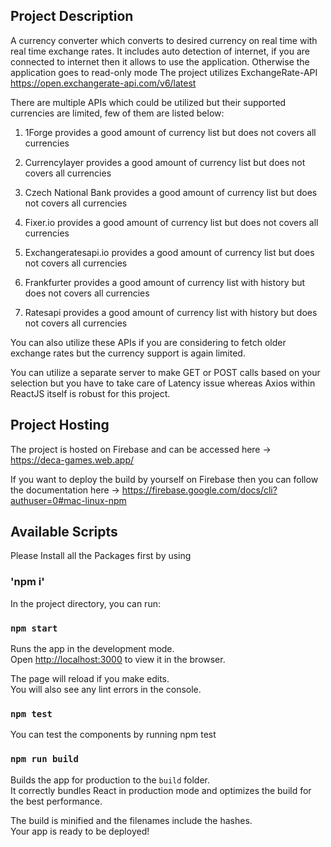 ## Project Description

A currency converter which converts to desired currency on real time with real time exchange rates.
It includes auto detection of internet, if you are connected to internet then it allows to use the application. Otherwise the application goes to read-only mode
The project utilizes ExchangeRate-API https://open.exchangerate-api.com/v6/latest

There are multiple APIs which could be utilized but their supported currencies are limited, few of them are listed below:

1. 1Forge provides a good amount of currency list but does not covers all currencies

2. Currencylayer provides a good amount of currency list but does not covers all currencies

3. Czech National Bank provides a good amount of currency list but does not covers all currencies

4. Fixer.io provides a good amount of currency list but does not covers all currencies

5. Exchangeratesapi.io provides a good amount of currency list but does not covers all currencies

6. Frankfurter provides a good amount of currency list with history but does not covers all currencies

7. Ratesapi provides a good amount of currency list with history but does not covers all currencies

You can also utilize these APIs if you are considering to fetch older exchange rates but the currency support is again limited. 

You can utilize a separate server to make GET or POST calls based on your selection but you have to take care of Latency issue whereas Axios within ReactJS itself is robust for 
this project. 


## Project Hosting
The project is hosted on Firebase and can be accessed here -> https://deca-games.web.app/

If you want to deploy the build by yourself on Firebase then you can follow the documentation here -> https://firebase.google.com/docs/cli?authuser=0#mac-linux-npm

## Available Scripts
Please Install all the Packages first by using 
### 'npm i'

In the project directory, you can run:

### `npm start`

Runs the app in the development mode.<br>
Open [http://localhost:3000](http://localhost:3000) to view it in the browser.

The page will reload if you make edits.<br>
You will also see any lint errors in the console.

### `npm test`

You can test the components by running npm test 

### `npm run build`

Builds the app for production to the `build` folder.<br>
It correctly bundles React in production mode and optimizes the build for the best performance.

The build is minified and the filenames include the hashes.<br>
Your app is ready to be deployed!
